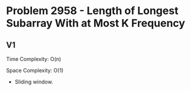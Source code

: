 # Problem 2958 - Length of Longest Subarray With at Most K Frequency

## V1

Time Complexity: O(n)

Space Complexity: O(1)

- Sliding window.
